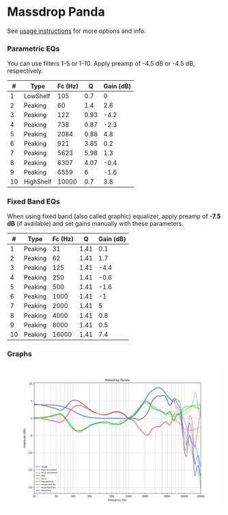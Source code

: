 # Massdrop Panda
See [usage instructions](https://github.com/jaakkopasanen/AutoEq#usage) for more options and info.

### Parametric EQs
You can use filters 1-5 or 1-10. Apply preamp of -4.5 dB or -4.5 dB, respectively.

|   # | Type      |   Fc (Hz) |    Q |   Gain (dB) |
|-----|-----------|-----------|------|-------------|
|   1 | LowShelf  |       105 | 0.7  |         0   |
|   2 | Peaking   |        60 | 1.4  |         2.6 |
|   3 | Peaking   |       122 | 0.93 |        -4.2 |
|   4 | Peaking   |       738 | 0.87 |        -2.3 |
|   5 | Peaking   |      2084 | 0.88 |         4.8 |
|   6 | Peaking   |       921 | 3.85 |         0.2 |
|   7 | Peaking   |      5623 | 5.98 |         1.3 |
|   8 | Peaking   |      6307 | 4.07 |        -0.4 |
|   9 | Peaking   |      6559 | 6    |        -1.6 |
|  10 | HighShelf |     10000 | 0.7  |         3.8 |

### Fixed Band EQs
When using fixed band (also called graphic) equalizer, apply preamp of **-7.5 dB** (if available) and set gains manually with these parameters.

|   # | Type    |   Fc (Hz) |    Q |   Gain (dB) |
|-----|---------|-----------|------|-------------|
|   1 | Peaking |        31 | 1.41 |         0.1 |
|   2 | Peaking |        62 | 1.41 |         1.7 |
|   3 | Peaking |       125 | 1.41 |        -4.4 |
|   4 | Peaking |       250 | 1.41 |        -0.6 |
|   5 | Peaking |       500 | 1.41 |        -1.6 |
|   6 | Peaking |      1000 | 1.41 |        -1   |
|   7 | Peaking |      2000 | 1.41 |         5   |
|   8 | Peaking |      4000 | 1.41 |         0.8 |
|   9 | Peaking |      8000 | 1.41 |         0.5 |
|  10 | Peaking |     16000 | 1.41 |         7.4 |

### Graphs
![](./Massdrop%20Panda.png)
